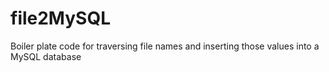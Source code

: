 # file2MySQL
Boiler plate code for traversing file names and inserting those values into a MySQL database
